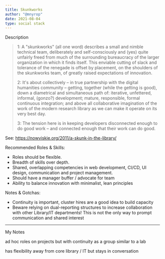 ```yaml
---
title: Skunkworks
author: "@mnyrop"
date: 2021-08-04
type: social stack
---
```


Description

> 1: A "skunkworks" (all one word) describes a small and nimble technical team, deliberately and self-consciously and (yes) quite unfairly freed from much of the surrounding bureaucracy of the larger organization in which it finds itself. This enviable cutting of slack and tolerance of the renegade is offset by placement, on the shoulders of the skunkworks team, of greatly raised expectations of innovation.
> 
> 2: It's about collectively – in true partnership with the digital humanities community – getting, together (while the getting is good), down a diametrical and simultaneous path of:
iterative, unfettered, informal, (gonzo?) development;
mature, responsible, formal continuous integration; and above all
collaborative imagination of the work of the modern research library as we can make it operate on its very best day.
> 
> 3: The tension here is in keeping developers disconnected enough to do good work – and connected enough that their work can do good.

See: https://nowviskie.org/2011/a-skunk-in-the-library/

Recommended Roles & Skills:

- Roles should be flexible. 
- Breadth of skills over depth.
- Shared, overlapping competencies in web development, CI/CD, UI design, communication and project management.
- Should have a manager buffer / advocate for team
- Ability to balance innovation with minimalist, lean principles

Notes & Gotchas:

- Continuity is important, cluster hires are a good idea to build capacity
- Beware relying on dual-reporting structures to increase collaboration with other Library/IT departments! This is not the only way to prompt communication and shared interest

------

My Notes

ad hoc roles on projects but with continuity as a group
similar to a lab

has flexibility away from core library / IT but stays in conversation
